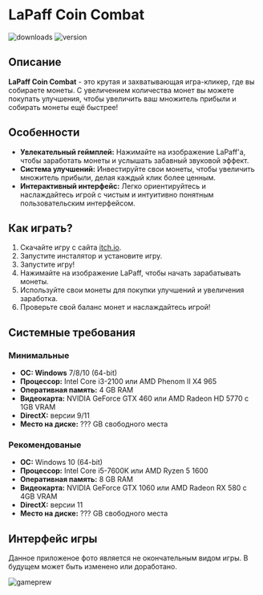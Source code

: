 # LaPaff Coin Combat
![downloads](https://img.shields.io/github/downloads/YT-Narin/LapaffCoinCombat/total?logo=github&style=for-the-badge)
![version](https://img.shields.io/github/v/release/YT-Narin/LapaffCoinCombat?include_prereleases&logo=github&style=for-the-badge)
## Описание
**LaPaff Coin Combat** - это крутая и захватывающая игра-кликер, где вы собираете монеты. С увеличением количества монет вы можете покупать улучшения, чтобы увеличить ваш множитель прибыли и собирать монеты ещё быстрее!

## Особенности
- **Увлекательный геймплей:** Нажимайте на изображение LaPaff'a, чтобы заработать монеты и услышать забавный звуковой эффект.
- **Система улучшений:** Инвестируйте свои монеты, чтобы увеличить множитель прибыли, делая каждый клик более ценным.
- **Интерактивный интерфейс:** Легко ориентируйтесь и наслаждайтесь игрой с чистым и интуитивно понятным пользовательским интерфейсом.

## Как играть?
1. Скачайте игру с сайта [itch.io](https://narin4ik.itch.io/lapaff-coin-combat).
2. Запустите инсталятор и установите игру.
3. Запустите игру!
4. Нажимайте на изображение LaPaff, чтобы начать зарабатывать монеты.
5. Используйте свои монеты для покупки улучшений и увеличения заработка.
6. Проверьте свой баланс монет и наслаждайтесь игрой!

## Системные требования
### Минимальные
- **ОС: Windows** 7/8/10 (64-bit)
- **Процессор:** Intel Core i3-2100 или AMD Phenom II X4 965
- **Оперативная память:** 4 GB RAM
- **Видеокарта:** NVIDIA GeForce GTX 460 или AMD Radeon HD 5770 с 1GB VRAM
- **DirectX:** версии 9/11
- **Место на диске:** ??? GB свободного места
### Рекомендованые
- **ОС:** Windows 10 (64-bit)
- **Процессор:** Intel Core i5-7600K или AMD Ryzen 5 1600
- **Оперативная память:** 8 GB RAM
- **Видеокарта:** NVIDIA GeForce GTX 1060 или AMD Radeon RX 580 с 4GB VRAM
- **DirectX:** версии 11
- **Место на диске:** ??? GB свободного места

## Интерфейс игры
Данное приложеное фото является не окончательным видом игры. В будущем может быть изменено или доработано.

![gameprew](https://media.discordapp.net/attachments/639792159469469698/1255779671027617834/image.png?ex=667e5f74&is=667d0df4&hm=dec8bf14b5154033dcb34f09c74c444af5877a1e88d53ff38152817099f07f9d&=&format=webp&quality=lossless&width=337&height=350)
